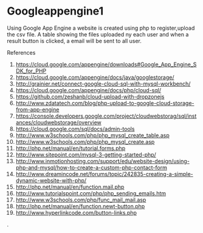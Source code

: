 # Googleappengine1

Using Google App Engine a website is created using php to register,upload the csv file. A table showing the files uploaded ny each user and when a result button is clicked, a email will be sent to all user.


References

1. https://cloud.google.com/appengine/downloads#Google_App_Engine_SDK_for_PHP
2. https://cloud.google.com/appengine/docs/java/googlestorage/
3. http://grainier.net/connect-google-cloud-sql-with-mysql-workbench/
4. https://cloud.google.com/appengine/docs/php/cloud-sql/
5. https://github.com/zeshanb/cloud-upload-with-dropzonejs
6. http://www.zdatatech.com/blog/php-upload-to-google-cloud-storage-from-app-engine
7. https://console.developers.google.com/project/cloudwebstorag/sql/instances/cloudwebstorage/overview
8. https://cloud.google.com/sql/docs/admin-tools
9. http://www.w3schools.com/php/php_mysql_create_table.asp
10. http://www.w3schools.com/php/php_mysql_create.asp
11. http://php.net/manual/en/tutorial.forms.php
12. http://www.sitepoint.com/mysql-3-getting-started-php/
13. http://www.inmotionhosting.com/support/edu/website-design/using-php-and-mysql/how-to-create-a-custom-php-contact-form
14. http://www.dreamincode.net/forums/topic/242835-creating-a-simple-dynamic-website-with-php/
15. http://php.net/manual/en/function.mail.php
16. http://www.tutorialspoint.com/php/php_sending_emails.htm
17. http://www.w3schools.com/php/func_mail_mail.asp
18. http://php.net/manual/en/function.newt-button.php
19. http://www.hyperlinkcode.com/button-links.php
 






.
